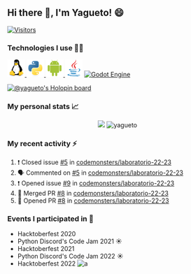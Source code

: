 ## Hi there 👋, I'm Yagueto! 😄


[![Visitors](https://hits.sh/github.com/yagueto/yagueto.svg?style=for-the-badge&label=Visitors&color=007ec6)](https://hits.sh/github.com/yagueto/yagueto/)

### Technologies I use 👨‍💻

<p align="left"> 
<a href="https://www.linux.org" target="_blank"><img src="https://raw.githubusercontent.com/devicons/devicon/master/icons/linux/linux-original.svg" alt="linux" width="40" height="40"/> </a> 
<a href="https://www.python.org" target="_blank"><img src="https://raw.githubusercontent.com/devicons/devicon/master/icons/python/python-original.svg" alt="python" width="40" height="40"/> </a> 
<a href="https://developer.android.com" target="_blank"> <img src="https://raw.githubusercontent.com/devicons/devicon/master/icons/android/android-original.svg" alt="android" width="40" height="40"/> </a>
<a href="https://www.java.com" target="_blank"><img src="https://raw.githubusercontent.com/devicons/devicon/master/icons/java/java-original.svg" alt="java" width="40" height="40"/></a>
<a href="https://www.godotengine.org" target="_blank"><img src="https://cdn.jsdelivr.net/gh/devicons/devicon/icons/godot/godot-original.svg" alt="Godot Engine" width="40" height="40"/> </a>

[![@yagueto's Holopin board](https://holopin.me/yagueto)](https://holopin.io/@yagueto)

### My personal stats 📈

<div align="center"> 
  <a>
    <img src=https://github-readme-stats.vercel.app/api?username=yagueto&count_private=true&show_icons=true width=50%></img>
  </a>
  <img src="https://github-readme-streak-stats.herokuapp.com/?user=yagueto" alt="yagueto" width=49% />
</div>


### My recent activity ⚡

  <!--START_SECTION:activity-->
1. ❗️ Closed issue [#5](https://github.com/codemonsters/laboratorio-22-23/issues/5) in [codemonsters/laboratorio-22-23](https://github.com/codemonsters/laboratorio-22-23)
2. 🗣 Commented on [#5](https://github.com/codemonsters/laboratorio-22-23/issues/5) in [codemonsters/laboratorio-22-23](https://github.com/codemonsters/laboratorio-22-23)
3. ❗️ Opened issue [#9](https://github.com/codemonsters/laboratorio-22-23/issues/9) in [codemonsters/laboratorio-22-23](https://github.com/codemonsters/laboratorio-22-23)
4. 🎉 Merged PR [#8](https://github.com/codemonsters/laboratorio-22-23/pull/8) in [codemonsters/laboratorio-22-23](https://github.com/codemonsters/laboratorio-22-23)
5. 💪 Opened PR [#8](https://github.com/codemonsters/laboratorio-22-23/pull/8) in [codemonsters/laboratorio-22-23](https://github.com/codemonsters/laboratorio-22-23)
  <!--END_SECTION:activity-->
  

### Events I participated in 📆

- Hacktoberfest 2020
- Python Discord's Code Jam 2021 ☀️
- Hacktoberfest 2021
- Python Discord's Code Jam 2022 ☀️
- Hacktoberfest 2022
![a](https://api.countapi.xyz/hit/yaguetogithub/profile?img)
